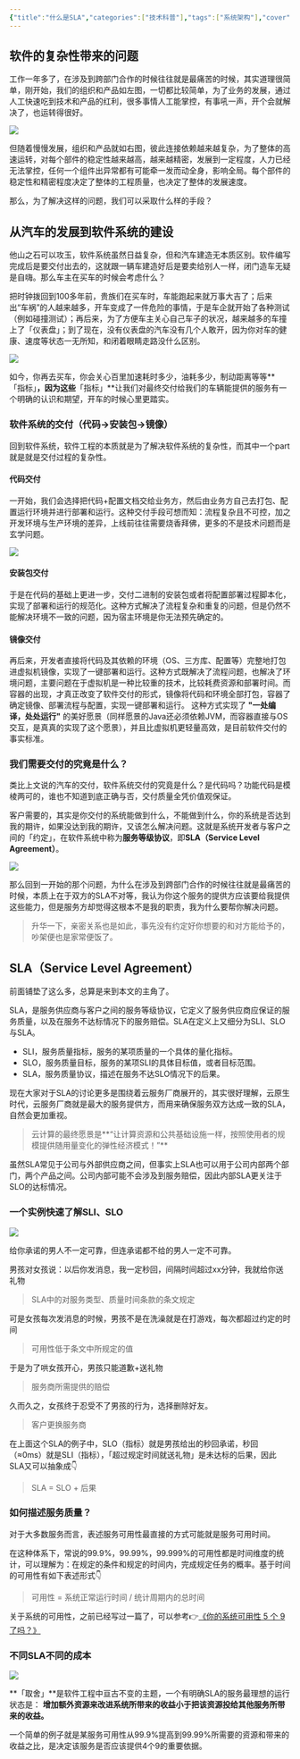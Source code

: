 ```yaml
---
{"title":"什么是SLA","categories":["技术科普"],"tags":["系统架构"],"cover":"https://cdn.ytools.xyz/uPic/e6c9d24egy1h57kddbxxkj20l605s0so.jpg","dg-publish":true,"permalink":"/技术科普/什么是SLA/","dgPassFrontmatter":true}
---
```



##  软件的复杂性带来的问题

工作一年多了，在涉及到跨部门合作的时候往往就是最痛苦的时候，其实道理很简单，刚开始，我们的组织和产品如左图，一切都比较简单，为了业务的发展，通过人工快速吃到技术和产品的红利，很多事情人工能掌控，有事吼一声，开个会就解决了，也运转得很好。

![](https://cdn.ytools.xyz/uPic/e6c9d24egy1h56f7l5dm0j20il04z0t9.jpg)

但随着慢慢发展，组织和产品就如右图，彼此连接依赖越来越复杂，为了整体的高速运转，对每个部件的稳定性越来越高，越来越精密，发展到一定程度，人力已经无法掌控，任何一个组件出异常都有可能牵一发而动全身，影响全局。每个部件的稳定性和精密程度决定了整体的工程质量，也决定了整体的发展速度。 

那么，为了解决这样的问题，我们可以采取什么样的手段？

## 从汽车的发展到软件系统的建设

他山之石可以攻玉，软件系统虽然日益复杂，但和汽车建造无本质区别。软件编写完成后是要交付出去的，这就跟一辆车建造好后是要卖给别人一样，闭门造车无疑是自嗨。那么车主在买车的时候会考虑什么？

把时钟拨回到100多年前，贵族们在买车时，车能跑起来就万事大吉了；后来出“车祸”的人越来越多，开车变成了一件危险的事情，于是车企就开始了各种测试（例如碰撞测试）；再后来，为了方便车主关心自己车子的状况，越来越多的车撞上了「仪表盘」；到了现在，没有仪表盘的汽车没有几个人敢开，因为你对车的健康、速度等状态一无所知，和闭着眼睛走路没什么区别。

![](https://cdn.ytools.xyz/uPic/e6c9d24egy1h56fk5sfkdj223u0fqq9p.jpg)

如今，你再去买车，你会关心百里加速耗时多少，油耗多少，制动距离等等**「指标」**，因为这些**「指标」**让我们对最终交付给我们的车辆能提供的服务有一个明确的认识和期望，开车的时候心里更踏实。

### 软件系统的交付（代码->安装包->镜像）

回到软件系统，软件工程的本质就是为了解决软件系统的复杂性，而其中一个part就是就是交付过程的复杂性。

#### 代码交付

一开始，我们会选择把代码+配置文档交给业务方，然后由业务方自己去打包、配置运行环境并进行部署和运行。这种交付手段可想而知：流程复杂且不可控，加之开发环境与生产环境的差异，上线前往往需要烧香拜佛，更多的不是技术问题而是玄学问题。

![](https://cdn.ytools.xyz/uPic/e6c9d24egy1h56fuzqskaj20w20oqq59.jpg)

#### 安装包交付

于是在代码的基础上更进一步，交付二进制的安装包或者将配置部署过程脚本化，实现了部署和运行的规范化。这种方式解决了流程复杂和重复的问题，但是仍然不能解决环境不一致的问题，因为宿主环境是你无法预先确定的。

#### 镜像交付

再后来，开发者直接将代码及其依赖的环境（OS、三方库、配置等）完整地打包进虚拟机镜像，实现了一键部署和运行。这种方式既解决了流程问题，也解决了环境问题，主要问题在于虚拟机是一种比较重的技术，比较耗费资源和部署时间。而容器的出现，才真正改变了软件交付的形式，镜像将代码和环境全部打包，容器了确定镜像、部署流程与配置，实现一键部署和运行。
这种方式实现了 **"一处编译，处处运行"** 的美好愿景（同样愿景的Java还必须依赖JVM，而容器直接与OS交互，是真真的实现了这个愿景），并且比虚拟机更轻量高效，是目前软件交付的事实标准。

### 我们需要交付的究竟是什么？

类比上文说的汽车的交付，软件系统交付的究竟是什么？是代码吗？功能代码是模棱两可的，谁也不知道到底正确与否，交付质量全凭价值观保证。

客户需要的，其实是你交付的系统能做到什么，不能做到什么，你的系统是否达到我的期许，如果没达到我的期许，又该怎么解决问题。这就是系统开发者与客户之间的「约定」，在软件系统中称为**服务等级协议**，即**SLA（Service Level Agreement）**。

![](https://cdn.ytools.xyz/uPic/e6c9d24egy1h57kea36v4j207g05cweg.jpg)

那么回到一开始的那个问题，为什么在涉及到跨部门合作的时候往往就是最痛苦的时候，本质上在于双方的SLA不对等，我认为你这个服务的提供方应该要给我提供这些能力，但是服务方却觉得这根本不是我的职责，我为什么要帮你解决问题。

> 升华一下，亲密关系也是如此，事先没有约定好你想要的和对方能给予的，吵架便也是家常便饭了。

## SLA（Service Level Agreement）

前面铺垫了这么多，总算是来到本文的主角了。

SLA，是服务供应商与客户之间的服务等级协议，它定义了服务供应商应保证的服务质量，以及在服务不达标情况下的服务赔偿。SLA在定义上又细分为SLI、SLO与SLA。

* SLI，服务质量指标，服务的某项质量的一个具体的量化指标。
* SLO，服务质量目标，服务的某项SLI的具体目标值，或者目标范围。
* SLA，服务质量协议，描述在服务不达SLO情况下的后果。

现在大家对于SLA的讨论更多是围绕着云服务厂商展开的，其实很好理解，云原生时代，云服务厂商就是最大的服务提供方，而用来确保服务双方达成一致的SLA，自然会更加重视。

> 云计算的最终愿景是**“让计算资源和公共基础设施一样，按照使用者的规模提供随用量变化的弹性经济模式！”**

虽然SLA常见于公司与外部供应商之间，但事实上SLA也可以用于公司内部两个部门，两个产品之间。公司内部可能不会涉及到服务赔偿，因此内部SLA更关注于SLO的达标情况。

### 一个实例快速了解SLI、SLO

![](https://cdn.ytools.xyz/uPic/e6c9d24egy1h57kct0pupj20sg0e80vf.jpg)

给你承诺的男人不一定可靠，但连承诺都不给的男人一定不可靠。

男孩对女孩说：以后你发消息，我一定秒回，间隔时间超过xx分钟，我就给你送礼物

> SLA中的对服务类型、质量时间条款的条文规定

可是女孩每次发消息的时候，男孩不是在洗澡就是在打游戏，每次都超过约定的时间

> 可用性低于条文中所规定的值

于是为了哄女孩开心，男孩只能道歉+送礼物

> 服务商所需提供的赔偿

久而久之，女孩终于忍受不了男孩的行为，选择删除好友。

> 客户更换服务商

在上面这个SLA的例子中，SLO（指标）就是男孩给出的秒回承诺，秒回（≈0ms）就是SLI（指标），「超过规定时间就送礼物」是未达标的后果，因此SLA又可以抽象成👇

> SLA = SLO + 后果

### 如何描述服务质量？

对于大多数服务而言，表述服务可用性最直接的方式可能就是服务可用时间。

在这种体系下，常说的99.9%，99.99%，99.999%的可用性都是时间维度的统计，可以理解为：在规定的条件和规定的时间内，完成规定任务的概率。基于时间的可用性有如下表述形式👇

> 可用性 = 系统正常运行时间 / 统计周期内的总时间

关于系统的可用性，之前已经写过一篇了，可以参考👉[《你的系统可用性 5 个 9 了吗？》](https://mp.weixin.qq.com/s/sj5Gwqup3zo3-2BxyIi5rg)

### 不同SLA不同的成本

![](https://cdn.ytools.xyz/uPic/e6c9d24egy1h57kddbxxkj20l605s0so.jpg)

**「取舍」**是软件工程中亘古不变的主题，一个有明确SLA的服务最理想的运行状态是： **增加额外资源来改进系统所带来的收益小于把该资源投给其他服务所带来的收益。**

一个简单的例子就是某服务可用性从99.9%提高到99.99%所需要的资源和带来的收益之比，是决定该服务是否应该提供4个9的重要依据。
